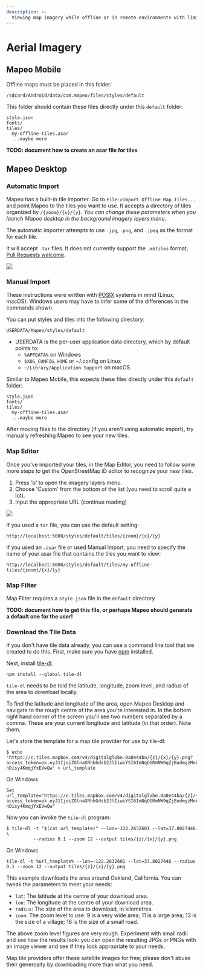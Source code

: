 ```yaml
---
description: >-
  Viewing map imagery while offline or in remote environments with limited connectivity.
---
```


# Aerial Imagery

## Mapeo Mobile

Offline maps must be placed in this folder:

```text
/sdcard/Android/data/com.mapeo/files/styles/default
```

This folder should contain these files directly under this `default` folder:

```text
style.json
fonts/
tiles/
  my-offline-tiles.asar
  ...maybe more
```

**TODO: document how to create an asar file for tiles**

## Mapeo Desktop

### Automatic Import

Mapeo has a built-in tile importer. Go to `File->Import Offline Map Tiles...` and point Mapeo to the tiles you want to use. It accepts a directory of tiles organized by `/{zoom}/{x}/{y}`. _You can change these parameters when you launch Mapeo desktop in the background imagery layers menu._

The automatic importer attempts to use `.jpg`, `.png`, and `.jpeg` as the format for each tile.

It will accept `.tar` files. It does not currently support the `.mbtiles` format, [Pull Requests welcome](https://github.com/digidem/mapeo-desktop/issues/103).

![](https://github.com/gmaclennan/mapeo-docs/tree/b895606f8de0f8e815b04194aee0b28148c70b7a/docs/en/.gitbook/assets/import.png)

### Manual Import

These instructions were written with [POSIX](https://en.wikipedia.org/wiki/POSIX) systems in mind \(Linux, macOS\). Windows users may have to infer some of the differences in the commands shown.

You can put styles and tiles into the following directory:

```text
USERDATA/Mapeo/styles/default
```

* USERDATA is the per-user application data directory, which by default points to:
  * `%APPDATA%` on Windows
  * `$XDG_CONFIG_HOME` or ~/.config on Linux
  * `~/Library/Application Support` on macOS

Similar to Mapeo Mobile, this expects these files directly under this `default` folder:

```text
style.json
fonts/
tiles/
  my-offline-tiles.asar
  ...maybe more
```

After moving files to the directory \(if you aren't using automatic import\), try manually refreshing Mapeo to see your new tiles.

### Map Editor

Once you've imported your tiles, in the Map Editor, you need to follow some more steps to get the OpenStreetMap iD editor to recognize your new tiles.

1. Press 'b' to open the imagery layers menu.
2. Choose 'Custom' from the bottom of the list \(you need to scroll quite a lot\).
3. Input the appropriate URL \(continue reading\)

![](https://github.com/gmaclennan/mapeo-docs/tree/b895606f8de0f8e815b04194aee0b28148c70b7a/docs/en/.gitbook/assets/edit-custom-imagery.png)

If you used a `tar` file, you can use the default setting:

```text
http://localhost:5000/styles/default/tiles/{zoom}/{x}/{y}
```

If you used an `.asar` file or used Manual Import, you need to specify the name of your asar file that contains the tiles you want to view:

```text
http://localhost:5000/styles/default/tiles/my-offline-tiles/{zoom}/{x}/{y}
```

### Map Filter

Map Filter requires a `style.json` file in the `default` directory

**TODO: document how to get this file, or perhaps Mapeo should generate a default one for the user!**

### Download the Tile Data

If you don't have tile data already, you can use a command line tool that we created to do this. First, make sure you have [npm](https://www.npmjs.com/get-npm) installed.

Next, install [tile-dl](https://github.com/noffle/tile-dl):

```text
npm install --global tile-dl
```

`tile-dl` needs to be told the latitude, longitude, zoom level, and radius of the area to download locally.

To find the latitude and longitude of the area, open Mapeo Desktop and navigate to the rough centre of the area you're interested in. In the bottom right hand corner of the screen you'll see two numbers separated by a comma. These are your current longitude and latitude \(in that order\). Note them.

Let's store the template for a map tile provider for use by tile-dl:

```text
$ echo 'https://c.tiles.mapbox.com/v4/digitalglobe.0a8e44ba/{z}/{x}/{y}.png?access_token=pk.eyJ1IjoiZGlnaXRhbGdsb2JlIiwiYSI6ImNqOGRmNW9qZjBudmgzMnA1a294OGRtNm8ifQ.06mo-nDisy4KmqjYxEVwQw' > url_template
```

On Windows

```text
Set url_template="https://c.tiles.mapbox.com/v4/digitalglobe.0a8e44ba/{z}/{x}/{y}.png?access_token=pk.eyJ1IjoiZGlnaXRhbGdsb2JlIiwiYSI6ImNqOGRmNW9qZjBudmgzMnA1a294OGRtNm8ifQ.06mo-nDisy4KmqjYxEVwQw"
```

Now you can invoke the `tile-dl` program:

```text
$ tile-dl -t "$(cat url_template)" --lon=-122.2632601 --lat=37.8027446 \
          --radius 0.1 --zoom 12 --output tiles/{z}/{x}/{y}.png
```

On Windows

```text
tile-dl -t %url_template% --lon=-122.2632601 --lat=37.8027446 --radius 0.1 --zoom 12 --output tiles/{z}/{x}/{y}.png
```

This example downloads the area around Oakland, California. You can tweak the parameters to meet your needs:

* `lat`: The latitude at the centre of your download area.
* `lon`: The longitude at the centre of your download area.
* `radius`: The size of the area to download, in kilometres.
* `zoom`: The zoom level to use. 9 is a very wide area; 11 is a large area; 13 is the size of a village; 16 is the size of a small road.

The above zoom level figures are very rough. Experiment with small radii and see how the results look: you can open the resulting JPGs or PNGs with an image viewer and see if they look appropriate to your needs.

Map tile providers offer these satellite images for free; please don't abuse their generosity by downloading more than what you need.

